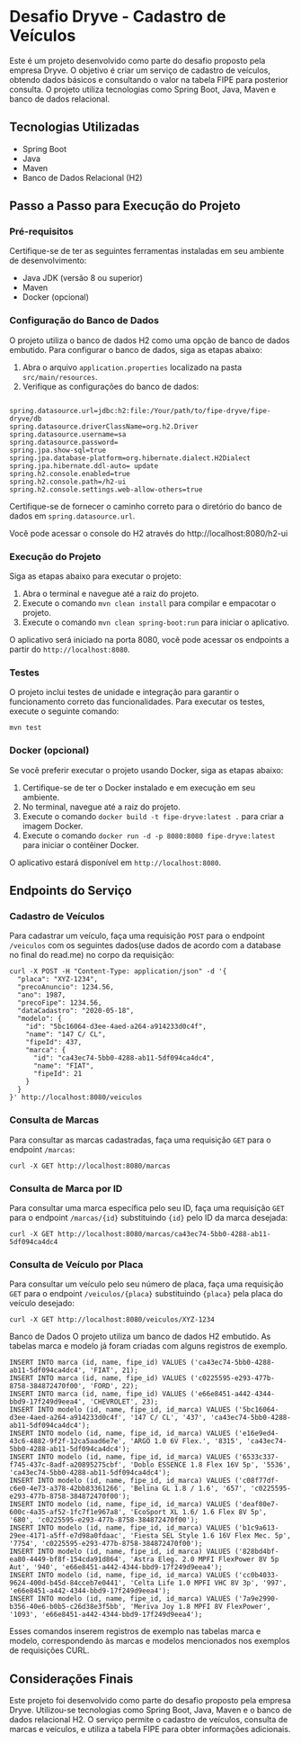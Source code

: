 # Desafio Dryve - Cadastro de Veículos

Este é um projeto desenvolvido como parte do desafio proposto pela empresa Dryve. O objetivo é criar um serviço de cadastro de veículos, obtendo dados básicos e consultando o valor na tabela FIPE para posterior consulta. O projeto utiliza tecnologias como Spring Boot, Java, Maven e banco de dados relacional.

## Tecnologias Utilizadas
- Spring Boot
- Java
- Maven
- Banco de Dados Relacional (H2)

## Passo a Passo para Execução do Projeto

### Pré-requisitos
Certifique-se de ter as seguintes ferramentas instaladas em seu ambiente de desenvolvimento:
- Java JDK (versão 8 ou superior)
- Maven
- Docker (opcional)

### Configuração do Banco de Dados
O projeto utiliza o banco de dados H2 como uma opção de banco de dados embutido. Para configurar o banco de dados, siga as etapas abaixo:

1. Abra o arquivo `application.properties` localizado na pasta `src/main/resources`.
2. Verifique as configurações do banco de dados:
```

spring.datasource.url=jdbc:h2:file:/Your/path/to/fipe-dryve/fipe-dryve/db
spring.datasource.driverClassName=org.h2.Driver
spring.datasource.username=sa
spring.datasource.password=
spring.jpa.show-sql=true
spring.jpa.database-platform=org.hibernate.dialect.H2Dialect
spring.jpa.hibernate.ddl-auto= update
spring.h2.console.enabled=true
spring.h2.console.path=/h2-ui
spring.h2.console.settings.web-allow-others=true
```
Certifique-se de fornecer o caminho correto para o diretório do banco de dados em `spring.datasource.url`.

Você pode acessar o console do H2 através do http://localhost:8080/h2-ui

### Execução do Projeto
Siga as etapas abaixo para executar o projeto:

1. Abra o terminal e navegue até a raiz do projeto.
2. Execute o comando `mvn clean install` para compilar e empacotar o projeto.
3. Execute o comando `mvn clean spring-boot:run` para iniciar o aplicativo.

O aplicativo será iniciado na porta 8080, você pode acessar os endpoints a partir do `http://localhost:8080`.

### Testes
O projeto inclui testes de unidade e integração para garantir o funcionamento correto das funcionalidades. Para executar os testes, execute o seguinte comando:
```
mvn test
```

### Docker (opcional)
Se você preferir executar o projeto usando Docker, siga as etapas abaixo:

1. Certifique-se de ter o Docker instalado e em execução em seu ambiente.
2. No terminal, navegue até a raiz do projeto.
3. Execute o comando `docker build -t fipe-dryve:latest .` para criar a imagem Docker.
4. Execute o comando `docker run -d -p 8080:8080 fipe-dryve:latest` para iniciar o contêiner Docker.

O aplicativo estará disponível em `http://localhost:8080`.

## Endpoints do Serviço

### Cadastro de Veículos

Para cadastrar um veículo, faça uma requisição `POST` para o endpoint `/veiculos` com os seguintes dados(use dados de acordo com a database no final do read.me) no corpo da requisição:

```
curl -X POST -H "Content-Type: application/json" -d '{
  "placa": "XYZ-1234",
  "precoAnuncio": 1234.56,
  "ano": 1987,
  "precoFipe": 1234.56,
  "dataCadastro": "2020-05-18",
  "modelo": {
    "id": "5bc16064-d3ee-4aed-a264-a914233d0c4f",
    "name": "147 C/ CL",
    "fipeId": 437,
    "marca": {
      "id": "ca43ec74-5bb0-4288-ab11-5df094ca4dc4",
      "name": "FIAT",
      "fipeId": 21
    }
  }
}' http://localhost:8080/veiculos
```

### Consulta de Marcas

Para consultar as marcas cadastradas, faça uma requisição `GET` para o endpoint `/marcas`:
```
curl -X GET http://localhost:8080/marcas
```

### Consulta de Marca por ID

Para consultar uma marca específica pelo seu ID, faça uma requisição `GET` para o endpoint `/marcas/{id}` substituindo `{id}` pelo ID da marca desejada:
```
curl -X GET http://localhost:8080/marcas/ca43ec74-5bb0-4288-ab11-5df094ca4dc4
```

### Consulta de Veículo por Placa

Para consultar um veículo pelo seu número de placa, faça uma requisição `GET` para o endpoint `/veiculos/{placa}` substituindo `{placa}` pela placa do veículo desejado:
```
curl -X GET http://localhost:8080/veiculos/XYZ-1234
```
Banco de Dados
O projeto utiliza um banco de dados H2 embutido. As tabelas marca e modelo já foram criadas com alguns registros de exemplo.



```
INSERT INTO marca (id, name, fipe_id) VALUES ('ca43ec74-5bb0-4288-ab11-5df094ca4dc4', 'FIAT', 21);
INSERT INTO marca (id, name, fipe_id) VALUES ('c0225595-e293-477b-8758-384872470f00', 'FORD', 22);
INSERT INTO marca (id, name, fipe_id) VALUES ('e66e8451-a442-4344-bbd9-17f249d9eea4', 'CHEVROLET', 23);
INSERT INTO modelo (id, name, fipe_id, id_marca) VALUES ('5bc16064-d3ee-4aed-a264-a914233d0c4f', '147 C/ CL', '437', 'ca43ec74-5bb0-4288-ab11-5df094ca4dc4');
INSERT INTO modelo (id, name, fipe_id, id_marca) VALUES ('e16e9ed4-43c6-4882-9f2f-12ca5aad6e7e', 'ARGO 1.0 6V Flex.', '8315', 'ca43ec74-5bb0-4288-ab11-5df094ca4dc4');
INSERT INTO modelo (id, name, fipe_id, id_marca) VALUES ('6533c337-f745-437c-8adf-a20895275cbf', 'Doblo ESSENCE 1.8 Flex 16V 5p', '5536', 'ca43ec74-5bb0-4288-ab11-5df094ca4dc4');
INSERT INTO modelo (id, name, fipe_id, id_marca) VALUES ('c08f77df-c6e0-4e73-a378-42bb83361266', 'Belina GL 1.8 / 1.6', '657', 'c0225595-e293-477b-8758-384872470f00');
INSERT INTO modelo (id, name, fipe_id, id_marca) VALUES ('deaf80e7-600c-4a35-af52-1fc7f1e967a8', 'EcoSport XL 1.6/ 1.6 Flex 8V 5p', '680', 'c0225595-e293-477b-8758-384872470f00');
INSERT INTO modelo (id, name, fipe_id, id_marca) VALUES ('b1c9a613-29ee-4171-a5ff-e7d98a0fdaac', 'Fiesta SEL Style 1.6 16V Flex Mec. 5p', '7754', 'c0225595-e293-477b-8758-384872470f00');
INSERT INTO modelo (id, name, fipe_id, id_marca) VALUES ('828bd4bf-ea80-4449-bf8f-154cda91d864', 'Astra Eleg. 2.0 MPFI FlexPower 8V 5p Aut', '940', 'e66e8451-a442-4344-bbd9-17f249d9eea4');
INSERT INTO modelo (id, name, fipe_id, id_marca) VALUES ('cc0b4033-9624-400d-b45d-84cceb7e0441', 'Celta Life 1.0 MPFI VHC 8V 3p', '997', 'e66e8451-a442-4344-bbd9-17f249d9eea4');
INSERT INTO modelo (id, name, fipe_id, id_marca) VALUES ('7a9e2990-b356-40e6-b0b5-c26d38e3f5bb', 'Meriva Joy 1.8 MPFI 8V FlexPower', '1093', 'e66e8451-a442-4344-bbd9-17f249d9eea4');
```
Esses comandos inserem registros de exemplo nas tabelas marca e modelo, correspondendo às marcas e modelos mencionados nos exemplos de requisições CURL.



## Considerações Finais

Este projeto foi desenvolvido como parte do desafio proposto pela empresa Dryve. Utilizou-se tecnologias como Spring Boot, Java, Maven e o banco de dados relacional H2. O serviço permite o cadastro de veículos, consulta de marcas e veículos, e utiliza a tabela FIPE para obter informações adicionais.
